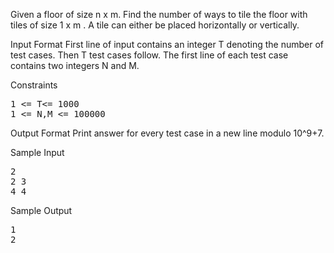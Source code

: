 Given a floor of size n x m. Find the number of ways to tile the floor with tiles of size 1 x m . A tile can either be placed horizontally or vertically.

Input Format
First line of input contains an integer T denoting the number of test cases. Then T test cases follow.
The first line of each test case contains two integers N and M.

Constraints

<pre>
1 <= T<= 1000
1 <= N,M <= 100000
</pre>

Output Format
Print answer for every test case in a new line modulo 10^9+7.

Sample Input

<pre>
2
2 3
4 4
</pre>

Sample Output

<pre>
1
2
</pre>
